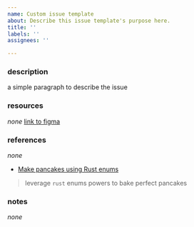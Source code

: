 ```yaml
---
name: Custom issue template
about: Describe this issue template's purpose here.
title: ''
labels: ''
assignees: ''

---
```


### description
a simple paragraph to describe the issue

### resources
_none_
[link to figma]()

### references
_none_
* [Make pancakes using Rust enums]()
> leverage `rust` enums powers to bake perfect pancakes

### notes
_none_
